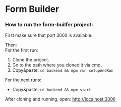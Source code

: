 # Form Builder

### How to run the form-builfer project:  

First make sure that port 3000 is available.  

Then:  
For the first run:
1. Clone the project.
2. Go to the path where you cloned it via cmd.
3. Copy&paste: `cd backend && npm run setupAndRun`

For the next runs:  
- Copy&paste: `cd backend && npm start`

After cloning and running, open: <http://localhost:3000>
